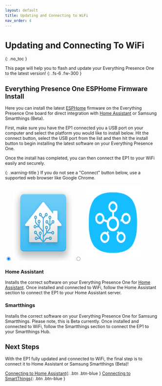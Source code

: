 ```yaml
---
layout: default
title: Updating and Connecting to WiFi
nav_order: 4
---
```


# Updating and Connecting To WiFi

{: .no_toc }

This page will help you to flash and update your Everything Presence One to the latest version!
{: .fs-6 .fw-300 }

## Everything Presence One ESPHome Firmware Install

Here you can install the latest [ESPHome](https://esphome.io) firmware on the Everything Presence One board for direct integration with [Home Assistant](https://home-assistant.io) or Samsung Smartthings (Beta).

First, make sure you have the EP1 connected you a USB port on your computer and select the platform you would like to install below. Hit the connect button, select the USB port from the list and then hit the install button to begin installing the latest software on your Everything Presence One.

Once the install has completed, you can then connect the EP1 to your WiFi easily and securely.

{: .warning-title }
If you do not see a "Connect" button below, use a supported web browser like Google Chrome.

<div class="radios">
  <label>
    <input type="radio" name="type" value="everything-presence-one" checked/>
    <img src="images/everything-presence-one-ha.png" alt="Everything Presence One Home Assistant" width="200" height="250"/>
  </label>
  <label>
    <input type="radio" name="type" value="everything-presence-one-st" />
    <img src="images/everything-presence-one-st.png" alt="Everything Presence One Smartthings Beta" width="200" height="250"/>
  </label>
</div>

<p class="button-row" align="left">
  <esp-web-install-button></esp-web-install-button>
</p>

<div class="hidden info everything-presence-one">
  <h3>Home Assistant</h3>
    <p>
      Installs the correct software on your Everything Presence One for <a href="https://home-assistant.io">Home Assistant</a>. Once installed and connected to WiFi, follow the Home Assistant section to connect the EP1 to your Home Assistant server.
    </p>
</div>

<div class="hidden info everything-presence-one-st">
  <h3>Smartthings</h3>
    <p>
      Installs the correct software on your Everything Presence One for Samsung Smartthings. Please note, this is Beta currently. Once installed and connected to WiFi, follow the Smartthings section to connect the EP1 to your Smartthings Hub.
    </p>
</div>

## Next Steps

With the EP1 fully updated and connected to WiFi, the final step is to connect it to Home Assistant or Samsung Smartthings (Beta)!

[Connecting to Home Assistant](https://everythingsmarthome.github.io/everything-presence-one/Home%20Assistant/connecting-home-assistant.html){: .btn .btn-blue }
[Connecting to SmartThings](https://everythingsmarthome.github.io/everything-presence-one/SmartThings/connecting-smartthings.html){: .btn .btn-blue }

<script
  type="module"
  src="https://unpkg.com/esp-web-tools@9.0.3/dist/web/install-button.js?module"
></script>

<script>
const toggleDarkMode = document.querySelector('.js-toggle-dark-mode');

jtd.addEvent(toggleDarkMode, 'click', function(){
  if (jtd.getTheme() === 'dark') {
    jtd.setTheme('light');
    toggleDarkMode.textContent = 'Preview dark color scheme';
  } else {
    jtd.setTheme('dark');
    toggleDarkMode.textContent = 'Return to the light side';
  }
});
</script>

<script>
  document.querySelectorAll('input[name="type"]').forEach((radio) =>
    radio.addEventListener("change", () => {
      const button = document.querySelector("esp-web-install-button");
      button.manifest = `./${radio.value}-manifest.json`;

      document.querySelectorAll(".info").forEach((info) => {
        info.classList.add("hidden");
      });
      document
        .querySelector(`.info.${radio.value}`)
        .classList.remove("hidden");
    })
  );
  document
    .querySelector('input[name="type"]:checked')
    .dispatchEvent(new Event("change"));
  if (new URLSearchParams(document.location.search).has("diy")) {
    document.body.classList.add("show-diy");
  }
</script>
